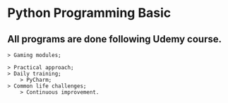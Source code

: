 # Python Programming Basiс


## All programs are done following Udemy course.

	> Gaming modules;
 
	> Practical approach;
	> Daily training;
        > PyCharm;
	> Common life challenges;
        > Continuous improvement.
